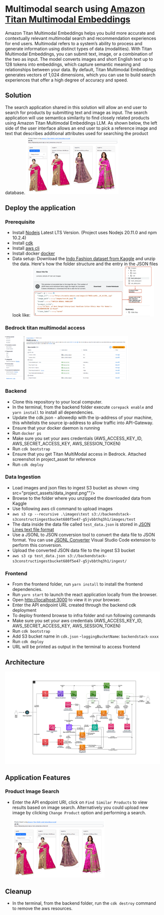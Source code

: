 # Multimodal search using [Amazon Titan Multimodal Embeddings](https://aws.amazon.com/bedrock/titan/)
 Amazon Titan Multimodal Embeddings helps you build more accurate and contextually relevant multimodal search and recommendation experiences for end users. Multimodal refers to a system’s ability to process and generate information using distinct types of data (modalities). With Titan Multimodal Embeddings, you can submit text, image, or a combination of the two as input. The model converts images and short English text up to 128 tokens into embeddings, which capture semantic meaning and relationships between your data. By default, Titan Multimodal Embeddings generates vectors of 1,024 dimensions, which you can use to build search experiences that offer a high degree of accuracy and speed.

## Solution
The search application shared in this solution will allow an end user to search for products by submitting text and image as input. The search application will use semantica similarity to find closely related products using Amazon Titan Multimodal Embeddings LLM. As shown below, the left side of the user interface allows an end user to pick a reference image and text that describes additional attributes used for searching the product database.
<img src="project_assets/multimodal-search.png" alt="drawing" style="width:300px;"/>

## Deploy the application
### Prerequisite

- Install [Nodejs](https://nodejs.org/en/download/) Latest LTS Version. (Project uses Nodejs 20.11.0 and npm 10.2.4)
- Install [cdk](https://docs.aws.amazon.com/cdk/v2/guide/getting_started.html#getting_started_install)
- Install [aws cli](https://docs.aws.amazon.com/cli/latest/userguide/getting-started-install.html)
- Install docker [docker](https://docs.docker.com/engine/install/)
- Data setup: Download the [Indo Fashion dataset from Kaggle](https://www.kaggle.com/datasets/validmodel/indo-fashion-dataset) and unzip the data. Here's how the folder structure and the entry in the JSON files look like:
<img src="project_assets/testdata.png" alt="testdata" style="width:400px;"/><br/>

### Bedrock titan multimodal access
<img src="project_assets/multimodal_access.png" style="width:400px;"/>
   

### Backend

- Clone this repository to your local computer.
- In the terminal, from the backend folder execute `corepack enable` and `yarn install` to install all dependencies.
- Update the cdk.json - allowedip with the ip-address of your machine, this whitelists the source ip-address to allow traffic into API-Gateway.
- Ensure that your docker daemon is running
- Run `docker ps`
- Make sure you set your aws credentials (AWS_ACCESS_KEY_ID, AWS_SECRET_ACCESS_KEY, AWS_SESSION_TOKEN)
- Run `cdk bootstrap`
- Ensure that you get Titan MultiModal access in Bedrock. Attached screenshot in project_asset for reference
- Run `cdk deploy` 

### Data Ingestion
- Load images and json files to ingest S3 bucket as shown 
<img src="project_assets/data_ingest.png""/>
- Browse to the folder where you unzipped the downloaded data from Kaggle
- Use following aws cli command to upload images
- `aws s3 cp --recursive .\images\test s3://backendstack-s3constructingestbucket680f5e47-g5jvbbthq3h1/images/test`
- The data inside the data file called `test_data.json` is stored in [JSON Lines text file format](https://jsonlines.org/)
- Use a JSONL to JSON conversion tool to convert the data file to JSON format. You can use [JSONL Converter](https://marketplace.visualstudio.com/items?itemName=F-loat.jsonl-converter) Visual Studio Code extension to perform this conversion.
- Upload the converted JSON data file to the ingest S3 bucket
- `aws s3 cp test_data.json s3://backendstack-s3constructingestbucket680f5e47-g5jvbbthq3h1/ingest/`


### Frontend
- From the frontend folder, run `yarn install` to install the frontend dependencies.
- Run `yarn start` to launch the react application locally from the browser. 
- Open [http://localhost:3000](http://localhost:3000) to view it in your browser.
- Enter the API endpoint URL created through the backend cdk deployment
- To deploy frontend browse to infra folder and run following commands
- Make sure you set your aws credentials (AWS_ACCESS_KEY_ID, AWS_SECRET_ACCESS_KEY, AWS_SESSION_TOKEN)
- Run `cdk bootstrap`
- Add S3 bucket name in `cdk.json`
-`loggingBucketName`: `backendstack-xxxx`
- Run `cdk deploy`
- URL will be printed as output in the terminal to access frontend

## Architecture
<img src="project_assets/AmazonTitanMultimodal_Arch.png">

## Application Features
### Product Image Search
  * Enter the API endpoint URl, click on `Find Similar Products` to view results based on image search. Alternatively you could upload new image by clicking `Change Product` option and performing a search.

    <img src="project_assets/multimodal-search.png" alt="drawing" style="width:300px;"/>


## Cleanup
- In the terminal, from the backend folder, run the `cdk destroy` command to remove the aws resources.
